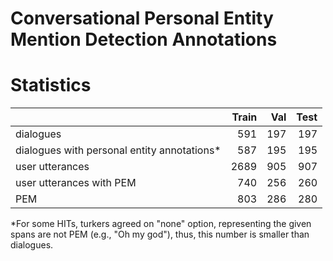 Conversational Personal Entity Mention Detection Annotations
============================


# Statistics

|                                            |   Train |   Val |   Test |
|:-------------------------------------------|--------:|------:|-------:|
| dialogues                                  |     591 |   197 |    197 |
| dialogues with personal entity annotations*|     587 |   195 |    195 |
| user utterances                            |    2689 |   905 |    907 |
| user utterances with PEM                   |     740 |   256 |    260 |
| PEM                                        |     803 |   286 |    280 |

*For some HITs, turkers agreed on "none" option, representing the given spans are not PEM (e.g., "Oh my god"), thus, this number is smaller than dialogues.